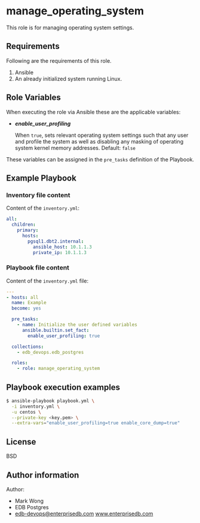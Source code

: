 # manage_operating_system

This role is for managing operating system settings.

## Requirements

Following are the requirements of this role.
  1. Ansible
  2. An already initialized system running Linux.

## Role Variables

When executing the role via Ansible these are the applicable variables:

  * ***enable_user_profiling***

    When `true`, sets relevant operating system settings such that any user and
    profile the system as well as disabling any masking of operating system
    kernel memory addresses.  Default: `false`

These variables can be assigned in the `pre_tasks` definition of the Playbook.

## Example Playbook

### Inventory file content

Content of the `inventory.yml`:

```yaml
all:
  children:
    primary:
      hosts:
        pgsql1.dbt2.internal:
          ansible_host: 10.1.1.3
          private_ip: 10.1.1.3
```

### Playbook file content

Content of the `inventory.yml` file:

```yaml
---
- hosts: all
  name: Example
  become: yes

  pre_tasks:
    - name: Initialize the user defined variables
      ansible.builtin.set_fact:
        enable_user_profiling: true

  collections:
    - edb_devops.edb_postgres

  roles:
    - role: manage_operating_system
```

## Playbook execution examples

```bash
$ ansible-playbook playbook.yml \
  -i inventory.yml \
  -u centos \
  --private-key <key.pem> \
  --extra-vars="enable_user_profiling=true enable_core_dump=true"
```

## License

BSD

## Author information

Author:

  * Mark Wong
  * EDB Postgres
  * edb-devops@enterprisedb.com www.enterprisedb.com
